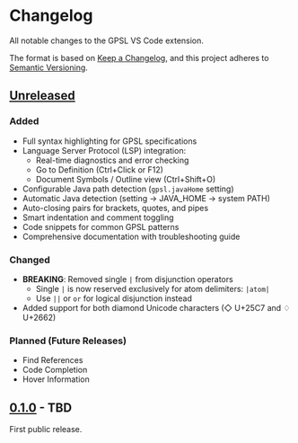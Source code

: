 # Changelog

All notable changes to the GPSL VS Code extension.

The format is based on [Keep a Changelog](https://keepachangelog.com/en/1.0.0/),
and this project adheres to [Semantic Versioning](https://semver.org/spec/v2.0.0.html).

## [Unreleased]

### Added

- Full syntax highlighting for GPSL specifications
- Language Server Protocol (LSP) integration:
  - Real-time diagnostics and error checking
  - Go to Definition (Ctrl+Click or F12)
  - Document Symbols / Outline view (Ctrl+Shift+O)
- Configurable Java path detection (`gpsl.javaHome` setting)
- Automatic Java detection (setting → JAVA_HOME → system PATH)
- Auto-closing pairs for brackets, quotes, and pipes
- Smart indentation and comment toggling
- Code snippets for common GPSL patterns
- Comprehensive documentation with troubleshooting guide

### Changed

- **BREAKING**: Removed single `|` from disjunction operators
  - Single `|` is now reserved exclusively for atom delimiters: `|atom|`
  - Use `||` or `or` for logical disjunction instead
- Added support for both diamond Unicode characters (◇ U+25C7 and ♢ U+2662)

### Planned (Future Releases)

- Find References
- Code Completion
- Hover Information

## [0.1.0] - TBD

First public release.

[Unreleased]: https://github.com/plug-obp/gpsl-java/compare/v0.1.0...HEAD
[0.1.0]: https://github.com/plug-obp/gpsl-java/releases/tag/v0.1.0
